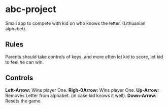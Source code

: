 # abc-project

Small app to compete with kid on who knows the letter. (Lithuanian alphabet).

## Rules
Parents should take controls of keys, and more often let kid to score, let kid to feel he can win. 

## Controls
**Left-Arrow:** Wins player One.
**Righ-0Arrow:** Wins player One.
**Up-Arrow:** Removes Letter from alphabet. (in case kid knows it well).
**Down-Arrow:** Resets the game.
